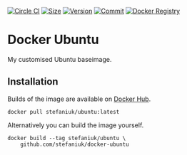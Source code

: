 [![Circle CI](https://circleci.com/gh/stefaniuk/docker-ubuntu.svg?style=shield "CircleCI")](https://circleci.com/gh/stefaniuk/docker-ubuntu)&nbsp;[![Size](https://images.microbadger.com/badges/image/stefaniuk/ubuntu.svg)](http://microbadger.com/images/stefaniuk/ubuntu)&nbsp;[![Version](https://images.microbadger.com/badges/version/stefaniuk/ubuntu.svg)](http://microbadger.com/images/stefaniuk/ubuntu)&nbsp;[![Commit](https://images.microbadger.com/badges/commit/stefaniuk/ubuntu.svg)](http://microbadger.com/images/stefaniuk/ubuntu)&nbsp;[![Docker Registry](https://img.shields.io/docker/pulls/stefaniuk/ubuntu.svg)](https://registry.hub.docker.com/u/jumanjiman/aws)

Docker Ubuntu
=============

My customised Ubuntu baseimage.

Installation
------------

Builds of the image are available on [Docker Hub](https://hub.docker.com/r/stefaniuk/ubuntu/).

    docker pull stefaniuk/ubuntu:latest

Alternatively you can build the image yourself.

    docker build --tag stefaniuk/ubuntu \
        github.com/stefaniuk/docker-ubuntu
